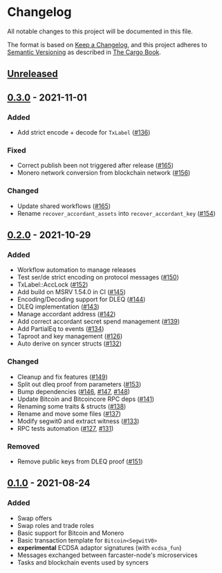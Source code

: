 # Changelog

All notable changes to this project will be documented in this file.

The format is based on [Keep a Changelog](https://keepachangelog.com/en/1.0.0/),
and this project adheres to [Semantic Versioning](https://semver.org/spec/v2.0.0.html) as described in [The Cargo Book](https://doc.rust-lang.org/cargo/reference/manifest.html#the-version-field).

## [Unreleased]

## [0.3.0] - 2021-11-01

### Added

- Add strict encode + decode for `TxLabel` ([#136](https://github.com/farcaster-project/farcaster-core/issues/136))

### Fixed

- Correct publish been not triggered after release ([#165](https://github.com/farcaster-project/farcaster-core/pull/165))
- Monero network conversion from blockchain network ([#156](https://github.com/farcaster-project/farcaster-core/issues/156))

### Changed

- Update shared workflows ([#165](https://github.com/farcaster-project/farcaster-core/pull/165))
- Rename `recover_accordant_assets` into `recover_accordant_key` ([#154](https://github.com/farcaster-project/farcaster-core/issues/154))

## [0.2.0] - 2021-10-29

### Added

- Workflow automation to manage releases
- Test ser/de strict encoding on protocol messages ([#150](https://github.com/farcaster-project/farcaster-core/pull/150))
- TxLabel::AccLock ([#152](https://github.com/farcaster-project/farcaster-core/pull/152))
- Add build on MSRV 1.54.0 in CI ([#145](https://github.com/farcaster-project/farcaster-core/pull/145))
- Encoding/Decoding support for DLEQ ([#144](https://github.com/farcaster-project/farcaster-core/pull/144))
- DLEQ implementation ([#143](https://github.com/farcaster-project/farcaster-core/pull/143))
- Manage accordant address ([#142](https://github.com/farcaster-project/farcaster-core/pull/142))
- Add correct accordant secret spend management ([#139](https://github.com/farcaster-project/farcaster-core/pull/139))
- Add PartialEq to events ([#134](https://github.com/farcaster-project/farcaster-core/pull/134))
- Taproot and key management ([#126](https://github.com/farcaster-project/farcaster-core/pull/126))
- Auto derive on syncer structs ([#132](https://github.com/farcaster-project/farcaster-core/pull/132))

### Changed

- Cleanup and fix features ([#149](https://github.com/farcaster-project/farcaster-core/pull/149))
- Split out dleq proof from parameters ([#153](https://github.com/farcaster-project/farcaster-core/pull/153))
- Bump dependencies ([#146](https://github.com/farcaster-project/farcaster-core/pull/146), [#147](https://github.com/farcaster-project/farcaster-core/pull/147), [#148](https://github.com/farcaster-project/farcaster-core/pull/148))
- Update Bitcoin and Bitcoincore RPC deps ([#141](https://github.com/farcaster-project/farcaster-core/pull/141))
- Renaming some traits & structs ([#138](https://github.com/farcaster-project/farcaster-core/pull/138))
- Rename and move some files ([#137](https://github.com/farcaster-project/farcaster-core/pull/137))
- Modify segwit0 and extract witness ([#133](https://github.com/farcaster-project/farcaster-core/pull/133))
- RPC tests automation ([#127](https://github.com/farcaster-project/farcaster-core/pull/127/files), [#131](https://github.com/farcaster-project/farcaster-core/pull/131))

### Removed

- Remove public keys from DLEQ proof ([#151](https://github.com/farcaster-project/farcaster-core/pull/151))

## [0.1.0] - 2021-08-24

### Added

- Swap offers
- Swap roles and trade roles
- Basic support for Bitcoin and Monero
- Basic transaction template for `Bitcoin<SegwitV0>`
- **experimental** ECDSA adaptor signatures (with `ecdsa_fun`)
- Messages exchanged between farcaster-node's microservices
- Tasks and blockchain events used by syncers

[Unreleased]: https://github.com/farcaster-project/farcaster-core/compare/v0.3.0...HEAD
[0.3.0]: https://github.com/farcaster-project/farcaster-core/compare/v0.2.0...v0.3.0
[0.2.0]: https://github.com/farcaster-project/farcaster-core/compare/v0.1.0...v0.2.0
[0.1.0]: https://github.com/farcaster-project/farcaster-core/compare/33ed7f975670c79d768d74e3fd5cf7d55e011a18...v0.1.0
